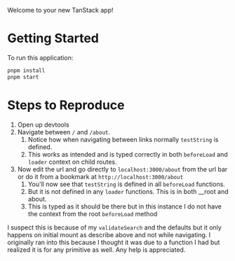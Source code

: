 Welcome to your new TanStack app!

# Getting Started

To run this application:

```bash
pnpm install
pnpm start  
```

# Steps to Reproduce

1. Open up devtools
2. Navigate between `/` and `/about`. 
   1. Notice how when navigating between links normally `testString` is defined.
   2. This works as intended and is typed correctly in both `beforeLoad` and `loader` context on child routes.
3. Now edit the url and go directly to `localhost:3000/about` from the url bar or do it from a bookmark at `http://localhost:3000/about`
   1. You'll now see that `testString` is defined in all `beforeLoad` functions.
   2. But it is not defined in any `loader` functions. This is in both __root and about.
   3. This is typed as it should be there but in this instance I do not have the context from the root `beforeLoad` method

I suspect this is because of my `validateSearch` and the defaults but it only happens on initial mount as describe above and not while navigating. I originally ran into this because I thought it was due to a function I had but realized it is for any primitive as well. Any help is appreciated.
